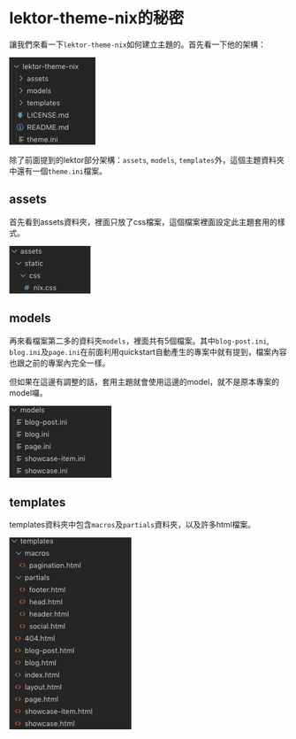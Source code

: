 lektor-theme-nix的秘密
===

讓我們來看一下`lektor-theme-nix`如何建立主題的。首先看一下他的架構：

![lektor-theme-nix 架構](../assets/2019092013638.png)

除了前面提到的lektor部分架構：`assets`, `models`, `templates`外，這個主題資料夾中還有一個`theme.ini`檔案。

## assets

首先看到assets資料夾，裡面只放了css檔案，這個檔案裡面設定此主題套用的樣式。

![assets_folder](../assets/image-20190920234206698.png)

## models

再來看檔案第二多的資料夾`models`，裡面共有5個檔案。其中`blog-post.ini`, `blog.ini`及`page.ini`在前面利用quickstart自動產生的專案中就有提到，檔案內容也跟之前的專案內完全一樣。

但如果在這邊有調整的話，套用主題就會使用這邊的model，就不是原本專案的model囉。

![models_folder](../assets/image-models_folder.png)

## templates

templates資料夾中包含`macros`及`partials`資料夾，以及許多html檔案。

![image-20190921005705621](../assets/image-20190921005705621.png)